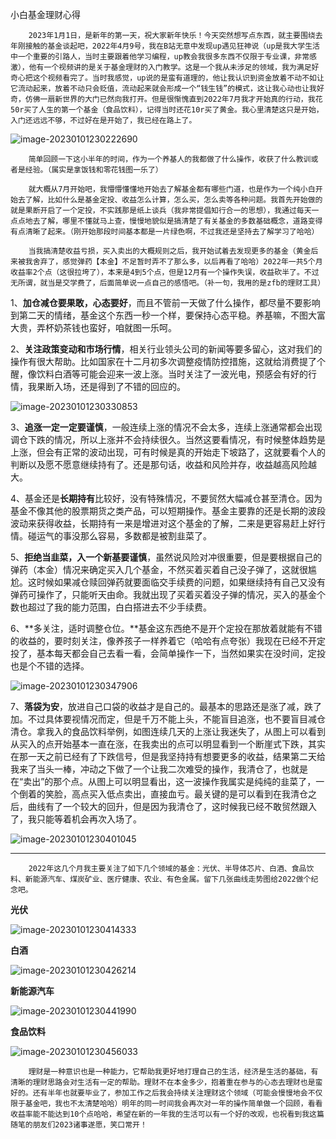小白基金理财心得

		2023年1月1日，是新年的第一天，祝大家新年快乐！今天突然想写点东西，就主要围绕去年刚接触的基金谈起吧，2022年4月9号，我在B站无意中发现up遇见狂神说（up是我大学生活中一个重要的引路人，当时主要跟着他学习编程，up教会我很多东西不仅限于专业课，非常感激），他有一个视频讲的是关于基金理财的入门教学。这是一个我从未涉足的领域，我为满足好奇心把这个视频看完了。当时我感觉，up说的是蛮有道理的，他让我认识到资金放着不动不如让它流动起来，放着不动只会贬值，流动起来就会形成一个“钱生钱”的模式，这让我心动也让我好奇，仿佛一扇新世界的大门已然向我打开。但是很惭愧直到2022年7月我才开始真的行动，我花50r买了人生的第一个基金（食品饮料），记得当时还花10r买了黄金。我心里清楚这只是开始，入门还远远不够，不过好在是开始了，我已经在路上了。

![image-20230101230222690](https://raw.githubusercontent.com/SAH01/wordpress-img/master/imgs/202301021923875.png)

		简单回顾一下这小半年的时间，作为一个养基人的我都做了什么操作，收获了什么教训或者是经验。（属实是拿饭钱和零花钱图一乐了）
	
		就大概从7月开始吧，我懵懵懂懂地开始去了解基金都有哪些门道，也是作为一个纯小白开始去了解，比如什么是基金定投、收益怎么计算，怎么买，怎么卖等各种问题。我首先开始做的就是果断开启了一个定投，不实践那是纸上谈兵（我非常提倡知行合一的思想），我通过每天一点点地去了解，哪里不懂就马上查，慢慢地貌似是搞清楚了有关基金的多数基础概念，道路变得有点清晰了起来。（刚开始那段时间基本都是一片绿色啊，不过我还是坚持去了解学习了哈哈）
	
		当我搞清楚收益亏损，买入卖出的大概规则之后，我开始试着去发现更多的基金（黄金后来被我舍弃了，感觉弹药【本金】不足暂时弄不了那么多，以后再看了哈哈）2022年一共5个月收益率2个点（这很拉垮了），本来是4到5个点，但是12月有一个操作失误，收益砍半了。不过无所谓，就当是交学费了，后面简单说一点自己的感悟吧。（补一句，我用的是zfb的理财工具）

1、**加仓减仓要果敢，心态要好**，而且不管前一天做了什么操作，都尽量不要影响到第二天的情绪，基金这个东西一秒一个样，要保持心态平稳。养基嘛，不图大富大贵，弄杯奶茶钱也蛮好，咱就图一乐呵。

2、**关注政策变动和市场行情**，相关行业领头公司的新闻等要多留心，这对我们的操作有很大帮助。比如国家在十二月初多次调整疫情防控措施，这就给消费提了个醒，像饮料白酒等可能会迎来一波上涨。当时关注了一波光电，预感会有好的行情，我果断入场，还是得到了不错的回应的。

![image-20230101230330853](https://raw.githubusercontent.com/SAH01/wordpress-img/master/imgs/202301021923566.png)

3、**追涨一定一定要谨慎**，一般连续上涨的情况不会太多，连续上涨通常都会出现调仓下跌的情况，所以上涨并不会持续很久。当然这要看情况，有时候整体趋势是上涨，但会有正常的波动出现，可有时候是真的开始走下坡路了，这就要看个人的判断以及愿不愿意继续持有了。还是那句话，收益和风险并存，收益越高风险越大。

4、基金还是**长期持有**比较好，没有特殊情况，不要贸然大幅减仓甚至清仓。因为基金不像其他的股票期货之类产品，可以短期操作。基金主要靠的还是长期的波段波动来获得收益，长期持有一来是增进对这个基金的了解，二来是更容易赶上好行情。碰运气的事没那么容易，多数都是被割韭菜了。

5、**拒绝当韭菜，入一个新基要谨慎**，虽然说风险对冲很重要，但是要根据自己的弹药（本金）情况来确定买入几个基金，不然买着买着自己没子弹了，这就很尴尬。这时候如果减仓赎回弹药就要面临交手续费的问题，如果继续持有自己又没有弹药可操作了，只能听天由命。我就出现了买着买着没子弹的情况，买入的基金个数也超过了我的能力范围，白白搭进去不少手续费。

6、**多关注，适时调整仓位。**基金这东西绝不是开个定投在那放着就能有不错的收益的，要时刻关注，像养孩子一样养着它（哈哈有点夸张）我现在已经不开定投了，基本每天都会自己去看一看，会简单操作一下，当然如果实在没时间，定投也是个不错的选择。

![image-20230101230347906](https://raw.githubusercontent.com/SAH01/wordpress-img/master/imgs/202301021923567.png)

7、**落袋为安**，放进自己口袋的收益才是自己的。最基本的思路还是涨了减，跌了加。不过具体要视情况而定，但是千万不能上头，不能盲目追涨，也不要盲目减仓清仓。拿我入的食品饮料举例，如图连续几天的上涨让我迷失了，从图上可以看到从买入的点开始基本一直在涨，在我卖出的点可以明显看到一个断崖式下跌，其实在那一天之前已经有了下跌信号，但是我坚持持有想要更多的收益，结果第二天给我来了当头一棒，冲动之下做了一个让我二次难受的操作，我清仓了，也就是在“卖出”的那个点。从图上可以明显看出，这一波操作我属实是纯纯的韭菜了，一个倒着的笑脸，高点买入低点卖出，直接血亏。最关键的是可以看到在我清仓之后，曲线有了一个较大的回升，但是因为我清仓了，这时候我已经不敢贸然跟入了，我只能等着机会再次入场了。

![image-20230101230401045](https://raw.githubusercontent.com/SAH01/wordpress-img/master/imgs/202301021923568.png)



---------

		2022年这几个月我主要关注了如下几个领域的基金：光伏、半导体芯片、白酒、食品饮料、新能源汽车、煤炭矿业、医疗健康、农业、有色金属。留下几张曲线走势图给2022做个纪念吧。

**光伏**

![image-20230101230414333](https://raw.githubusercontent.com/SAH01/wordpress-img/master/imgs/202301021923569.png)

**白酒**

![image-20230101230426214](https://raw.githubusercontent.com/SAH01/wordpress-img/master/imgs/202301021923570.png)

**新能源汽车**

![image-20230101230441990](https://raw.githubusercontent.com/SAH01/wordpress-img/master/imgs/202301021923572.png)

**食品饮料**

![image-20230101230456033](https://raw.githubusercontent.com/SAH01/wordpress-img/master/imgs/202301021923573.png)



		理财是一种意识也是一种能力，它帮助我更好地打理自己的生活，经济是生活的基础，有清晰的理财思路会对生活有一定的帮助。理财不在本金多少，抱着重在参与的心态去理财也是蛮好的。还有半年也就要毕业了，参加工作之后我会持续关注理财这个领域（可能会慢慢地会不仅限于基金吧，我也不太清楚哈哈）明年的同一时间我会再次对一年的操作简单做一个回顾，看看收益率能不能达到10个点哈哈，希望在新的一年我的生活可以有一个好的改观，也祝看到我这篇随笔的朋友们2023诸事遂愿，笑口常开！